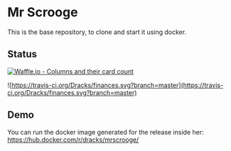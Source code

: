 # Mr Scrooge
This is the base repository, to clone and start it using docker. 

## Status
[![Waffle.io - Columns and their card count](https://badge.waffle.io/Dracks/finances.png?columns=all)](https://waffle.io/Dracks/finances?utm_source=badge)

![https://travis-ci.org/Dracks/finances.svg?branch=master](https://travis-ci.org/Dracks/finances.svg?branch=master)

## Demo
You can run the docker image generated for the release inside her:
https://hub.docker.com/r/dracks/mrscrooge/
